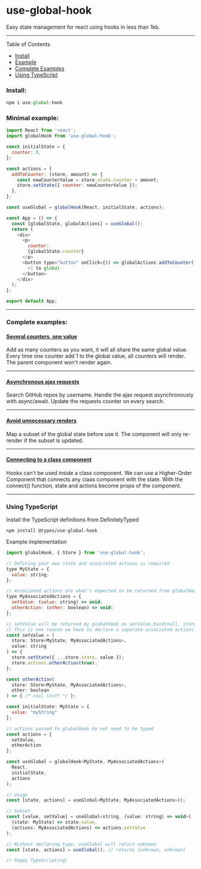 # use-global-hook

Easy state management for react using hooks in less than 1kb.

------------
Table of Contents
* [Install](#install)
* [Example](#example)
* [Complete Examples](#complete-examples)
* [Using TypeScript](#using-typescript)

### Install:

```javascript
npm i use-global-hook
```

### Minimal example:
```javascript
import React from 'react';
import globalHook from 'use-global-hook';

const initialState = {
  counter: 0,
};

const actions = {
  addToCounter: (store, amount) => {
    const newCounterValue = store.state.counter + amount;
    store.setState({ counter: newCounterValue });
  },
};

const useGlobal = globalHook(React, initialState, actions);

const App = () => {
  const [globalState, globalActions] = useGlobal();
  return (
    <div>
      <p>
        counter:
        {globalState.counter}
      </p>
      <button type="button" onClick={() => globalActions.addToCounter(1)}>
        +1 to global
      </button>
    </div>
  );
};

export default App;
```

------------


### Complete examples:
#### [Several counters, one value](https://codesandbox.io/s/v6zz2nwow5 "CodeSandBox")
Add as many counters as you want, it will all share the same global value.
Every time one counter add 1 to the global value, all counters will render.
The parent component won't render again.


------------


#### [Asynchronous ajax requests](https://codesandbox.io/s/wqvykj5497 "CodeSandBox")
Search GitHub repos by username.
Handle the ajax request asynchronously with async/await.
Update the requests counter on every search.


------------


#### [Avoid unnecessary renders](https://codesandbox.io/s/several-counters-pdbsy "CodeSandBox")
Map a subset of the global state before use it.
The component will only re-render if the subset is updated.

------------


#### [Connecting to a class component](https://codesandbox.io/s/connect-a-class-component-rgbf1 "CodeSandBox")
Hooks can't be used inside a class component.
We can use a Higher-Order Component that connects any claas component with the state.
With the connect() function, state and actions become props of the component.


------------


### Using TypeScript

Install the TypeScript definitions from DefinitelyTyped
```
npm install @types/use-global-hook
```

Example implementation
```javascript
import globalHook, { Store } from 'use-global-hook';

// Defining your own state and associated actions is required
type MyState = {
  value: string;
};

// Associated actions are what's expected to be returned from globalHook
type MyAssociatedActions = {
  setValue: (value: string) => void;
  otherAction: (other: boolean) => void;
};

// setValue will be returned by globalHook as setValue.bind(null, store)
// This is one reason we have to declare a separate associated actions type
const setValue = (
  store: Store<MyState, MyAssociatedActions>,
  value: string
) => {
  store.setState({ ...store.state, value });
  store.actions.otherAction(true);
};

const otherAction(
  store: Store<MyState, MyAssociatedActions>,
  other: boolean
) => { /* cool stuff */ };

const initialState: MyState = {
  value: "myString"
};

// actions passed to globalHook do not need to be typed
const actions = {
  setValue,
  otherAction
};

const useGlobal = globalHook<MyState, MyAssociatedActions>(
  React,
  initialState,
  actions
);

// Usage
const [state, actions] = useGlobal<MyState, MyAssociatedActions>();

// Subset
const [value, setValue] = useGlobal<string, (value: string) => void>(
  (state: MyState) => state.value,
  (actions: MyAssociatedActions) => actions.setValue
);

// Without declaring type, useGlobal will return unknown
const [state, actions] = useGlobal(); // returns [unknown, unknown]

// Happy TypeScripting!
```
